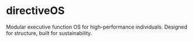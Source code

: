 # directiveOS
Modular executive function OS for high-performance individuals. Designed for structure, built for sustainability.
